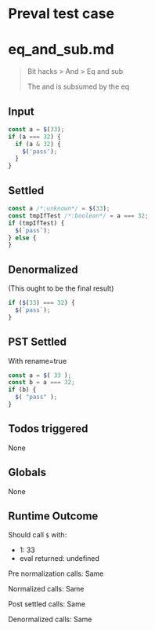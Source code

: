 # Preval test case

# eq_and_sub.md

> Bit hacks > And > Eq and sub
>
> The and is subsumed by the eq

## Input

`````js filename=intro
const a = $(33);
if (a === 32) {
  if (a & 32) {
    $('pass');
  }
}
`````


## Settled


`````js filename=intro
const a /*:unknown*/ = $(33);
const tmpIfTest /*:boolean*/ = a === 32;
if (tmpIfTest) {
  $(`pass`);
} else {
}
`````


## Denormalized
(This ought to be the final result)

`````js filename=intro
if ($(33) === 32) {
  $(`pass`);
}
`````


## PST Settled
With rename=true

`````js filename=intro
const a = $( 33 );
const b = a === 32;
if (b) {
  $( "pass" );
}
`````


## Todos triggered


None


## Globals


None


## Runtime Outcome


Should call `$` with:
 - 1: 33
 - eval returned: undefined

Pre normalization calls: Same

Normalized calls: Same

Post settled calls: Same

Denormalized calls: Same
